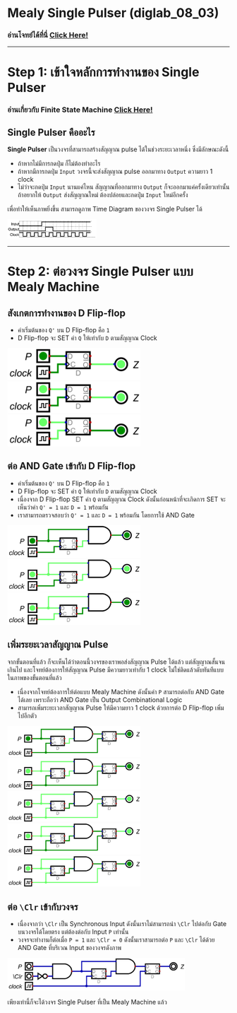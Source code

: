 # Mealy Single Pulser (diglab_08_03)
### อ่านโจทย์ได้ที่นี่ [Click Here!](https://drive.google.com/file/d/1fxxtJ6EBOt1pud1IWCopFBBKMG1IgAq4/view?usp=drive_link)

---
# Step 1: เข้าใจหลักการทำงานของ Single Pulser

### อ่านเกี่ยวกับ Finite State Machine [Click Here!](https://github.com/reisenx/2110263-DIG-LOGIC-LAB-I/blob/main/Lab%2008/diglab_08_02/diglab_08_02_sol.md#step-1-finite-state-machine)

## Single Pulser คืออะไร
**Single Pulser** เป็นวงจรที่สามารถสร้างสัญญาณ pulse ได้ในช่วงระยะเวลาหนึ่ง ซึ่งมีลักษณะดังนี้
- ถ้าหากไม่มีการกดปุ่ม ก็ไม่ต้องทำอะไร
- ถ้าหากมีการกดปุ่ม `Input` วงจรนี้จะส่งสัญญาณ pulse ออกมาทาง `Output` ความยาว 1 clock
- ไม่ว่าจะกดปุ่ม `Input` นานแค่ไหน สัญญาณที่ออกมาทาง `Output` ก็จะออกมาแค่ครั้งเดียวเท่านั้น ถ้าอยากให้ `Output` ส่งสัญญาณใหม่ ต้องปล่อยและกดปุ่ม `Input` ใหม่อีกครั้ง

เพื่อทำให้เห็นภาพยิ่งขึ้น สามารถดูภาพ Time Diagram ของวงจร Single Pulser ได้

<img src="https://raw.githubusercontent.com/reisenx/2110263-DIG-LOGIC-LAB-I/refs/heads/main/Lab%2008/diglab_08_03/diglab_08_03_pics/diglab_08_03_time.png" width=40% height=40%>

---

# Step 2: ต่อวงจร Single Pulser แบบ Mealy Machine

## สังเกตการทำงานของ D Flip-flop

- ค่าเริ่มต้นของ `Q'` บน D Flip-flop คือ `1`
- D Flip-flop จะ SET ค่า `Q` ให้เท่ากับ `D` ตามสัญญาณ Clock

<img src="https://raw.githubusercontent.com/reisenx/2110263-DIG-LOGIC-LAB-I/refs/heads/main/Lab%2008/diglab_08_03/diglab_08_03_pics/diglab_08_03_Dflipflop01.png" width=60% height=60%>

<img src="https://raw.githubusercontent.com/reisenx/2110263-DIG-LOGIC-LAB-I/refs/heads/main/Lab%2008/diglab_08_03/diglab_08_03_pics/diglab_08_03_Dflipflop02.png" width=60% height=60%>

<img src="https://raw.githubusercontent.com/reisenx/2110263-DIG-LOGIC-LAB-I/refs/heads/main/Lab%2008/diglab_08_03/diglab_08_03_pics/diglab_08_03_Dflipflop03.png" width=60% height=60%>

## ต่อ AND Gate เข้ากับ D Flip-flop

- ค่าเริ่มต้นของ `Q'` บน D Flip-flop คือ `1`
- D Flip-flop จะ SET ค่า `Q` ให้เท่ากับ `D` ตามสัญญาณ Clock
- เนื่องจาก D Flip-flop SET ค่า `Q` ตามสัญญาณ Clock ดังนั้นก่อนหน้าที่จะเกิดการ SET จะเห็นว่าค่า `Q' = 1` และ `D = 1` พร้อมกัน
- เราสามารถตรวจสอบว่า `Q' = 1` และ `D = 1` พร้อมกัน โดยการใช้ AND Gate

<img src="https://raw.githubusercontent.com/reisenx/2110263-DIG-LOGIC-LAB-I/refs/heads/main/Lab%2008/diglab_08_03/diglab_08_03_pics/diglab_08_03_delay01.png" width=60% height=60%>

<img src="https://raw.githubusercontent.com/reisenx/2110263-DIG-LOGIC-LAB-I/refs/heads/main/Lab%2008/diglab_08_03/diglab_08_03_pics/diglab_08_03_delay02.png" width=60% height=60%>

<img src="https://raw.githubusercontent.com/reisenx/2110263-DIG-LOGIC-LAB-I/refs/heads/main/Lab%2008/diglab_08_03/diglab_08_03_pics/diglab_08_03_delay03.png" width=60% height=60%>

## เพิ่มระยะเวลาสัญญาณ Pulse
จากขั้นตอนที่แล้ว ก็จะเห็นได้ว่าตอนนี้วงจรของเราพอส่งสัญญาณ Pulse ได้แล้ว แต่สัญญาณสั้นจนเกินไป และโจทย์ต้องการให้สัญญาณ Pulse มีความยาวเท่ากับ 1 clock ไม่ใช่ติดแล้วดับทันทีแบบในภาพของขั้นตอนที่แล้ว

- เนื่องจากโจทย์ต้องการให้ต่อแบบ Mealy Machine ดังนั้นค่า `P` สามารถต่อกับ AND Gate ได้เลย เพราะถือว่า AND Gate เป็น Output Combinational Logic
- สามารถเพิ่มระยะเวลาสัญญาณ Pulse ให้มีความยาว 1 clock ด้วยการต่อ D Flip-flop เพิ่มไปอีกตัว

<img src="https://raw.githubusercontent.com/reisenx/2110263-DIG-LOGIC-LAB-I/refs/heads/main/Lab%2008/diglab_08_03/diglab_08_03_pics/diglab_08_03_moreDelay01.png" width=60% height=60%>

<img src="https://raw.githubusercontent.com/reisenx/2110263-DIG-LOGIC-LAB-I/refs/heads/main/Lab%2008/diglab_08_03/diglab_08_03_pics/diglab_08_03_moreDelay02.png" width=60% height=60%>

<img src="https://raw.githubusercontent.com/reisenx/2110263-DIG-LOGIC-LAB-I/refs/heads/main/Lab%2008/diglab_08_03/diglab_08_03_pics/diglab_08_03_moreDelay03.png" width=60% height=60%>

<img src="https://raw.githubusercontent.com/reisenx/2110263-DIG-LOGIC-LAB-I/refs/heads/main/Lab%2008/diglab_08_03/diglab_08_03_pics/diglab_08_03_moreDelay04.png" width=60% height=60%>

<img src="https://raw.githubusercontent.com/reisenx/2110263-DIG-LOGIC-LAB-I/refs/heads/main/Lab%2008/diglab_08_03/diglab_08_03_pics/diglab_08_03_moreDelay05.png" width=60% height=60%>

## ต่อ `\Clr` เข้ากับวงจร

- เนื่องจากว่า `\Clr` เป็น Synchronous Input ดังนั้นเราไม่สามารถนำ `\Clr` ไปต่อกับ Gate บนวงจรได้โดยตรง แต่ต้องต่อกับ Input `P` เท่านั้น
- วงจรจะทำงานก็ต่อเมื่อ `P = 1` และ `\Clr = 0` ดังนั้นเราสามารถต่อ `P` และ `\Clr` ได้ด้วย AND Gate ที่บริเวณ Input ของวงจรดังภาพ

<img src="https://raw.githubusercontent.com/reisenx/2110263-DIG-LOGIC-LAB-I/refs/heads/main/Lab%2008/diglab_08_03/diglab_08_03.png" width=80% height=80%>

เพียงเท่านี้ก็จะได้วงจร Single Pulser ที่เป็น Mealy Machine แล้ว